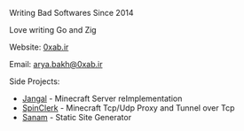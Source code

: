Writing Bad Softwares Since 2014

Love writing Go and Zig

Website: [0xab.ir](https://0xab.ir/en)

Email: [arya.bakh@0xab.ir](mailto:arya.bakh@0xab.ir)

<!--
learn by looking at the code:
- [datastructure](https://github.com/Torbatti/datastructure) - datastructures
- [algorithm](https://github.com/Torbatti/algorithm) - algorithms


Shen Libraries:
- [uuid.shen](https://github.com/Torbatti/uuid.shen)- cross language uuid library for c/zig/go
-->


Side Projects:
- [Jangal](https://github.com/Torbatti/jangal) - Minecraft Server reImplementation
- [SpinClerk](https://github.com/torbatti/spinclerk) - Minecraft Tcp/Udp Proxy and Tunnel over Tcp
- [Sanam](https://github.com/Torbatti/sanam) - Static Site Generator


<!--
- [Lilchessy](https://github.com/Torbatti/lilchessy) - Chess Engine
- [Kavir](https://github.com/Torbatti/kavir) -
- [Taagh](https://github.com/Torbatti/taagh) - Entertainment library
- [SpinClerk](https://github.com/spinclerk/spinclerk) - Minecraft Tcp/Udp Proxy and Tunnel over Tcp
- [Keese](https://github.com/Torbatti/keese) - Entertainment library
-->


<!--
Emulators:
- [Nies](https://github.com/Torbatti/nies) - NES emulator
- [CHIP-8](https://github.com/Torbatti/chip-8) - CHIP-8 emulator
- [SiNies](https://github.com/Torbatti/nies) - SNES emulator
- [GiBi](https://github.com/Torbatti/nies) - GB emulator
- [GiBiCi](https://github.com/Torbatti/nies) - GBC emulator
- [GiBiAi](https://github.com/Torbatti/nies) - GBA emulator
-->
